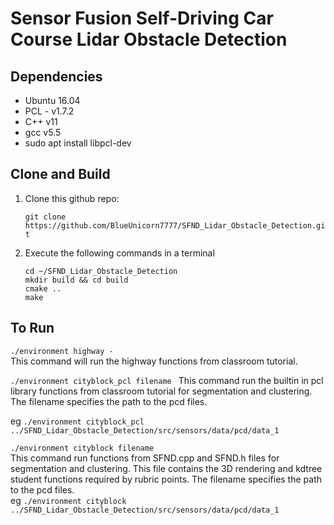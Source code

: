 # Sensor Fusion Self-Driving Car Course Lidar Obstacle Detection


## Dependencies


* Ubuntu 16.04
* PCL - v1.7.2
* C++ v11
* gcc v5.5
* sudo apt install libpcl-dev


## Clone and Build

1. Clone this github repo:
 
   `git clone https://github.com/BlueUnicorn7777/SFND_Lidar_Obstacle_Detection.git`

2. Execute the following commands in a terminal
 
   `cd ~/SFND_Lidar_Obstacle_Detection`   
   `mkdir build && cd build`    
   `cmake ..`    
   `make`    
   
## To Run  
   
`./environment highway - `      
This command will run the highway functions from classroom tutorial.
      
`./environment cityblock_pcl filename ` 
This command run the builtin in pcl library functions from classroom tutorial for segmentation and clustering. The filename specifies the path to the pcd files.    

eg `./environment cityblock_pcl ../SFND_Lidar_Obstacle_Detection/src/sensors/data/pcd/data_1`
    
`./environment cityblock filename`    
This command run functions from SFND.cpp and SFND.h files for segmentation and clustering. This file contains the 3D rendering and kdtree student functions required by rubric points.
The filename specifies the path to the pcd files.    
eg `./environment cityblock ../SFND_Lidar_Obstacle_Detection/src/sensors/data/pcd/data_1`


